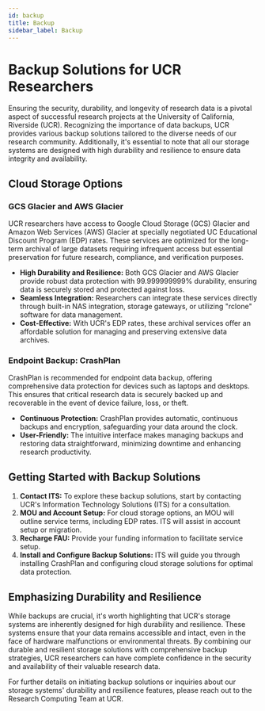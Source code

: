```yaml
---
id: backup
title: Backup
sidebar_label: Backup
---
```


# Backup Solutions for UCR Researchers

Ensuring the security, durability, and longevity of research data is a pivotal aspect of successful research projects at the University of California, Riverside (UCR). Recognizing the importance of data backups, UCR provides various backup solutions tailored to the diverse needs of our research community. Additionally, it's essential to note that all our storage systems are designed with high durability and resilience to ensure data integrity and availability.

## Cloud Storage Options

### GCS Glacier and AWS Glacier

UCR researchers have access to Google Cloud Storage (GCS) Glacier and Amazon Web Services (AWS) Glacier at specially negotiated UC Educational Discount Program (EDP) rates. These services are optimized for the long-term archival of large datasets requiring infrequent access but essential preservation for future research, compliance, and verification purposes.

- **High Durability and Resilience:** Both GCS Glacier and AWS Glacier provide robust data protection with 99.999999999% durability, ensuring data is securely stored and protected against loss.
- **Seamless Integration:** Researchers can integrate these services directly through built-in NAS integration, storage gateways, or utilizing "rclone" software for data management.
- **Cost-Effective:** With UCR's EDP rates, these archival services offer an affordable solution for managing and preserving extensive data archives.

### Endpoint Backup: CrashPlan

CrashPlan is recommended for endpoint data backup, offering comprehensive data protection for devices such as laptops and desktops. This ensures that critical research data is securely backed up and recoverable in the event of device failure, loss, or theft.

- **Continuous Protection:** CrashPlan provides automatic, continuous backups and encryption, safeguarding your data around the clock.
- **User-Friendly:** The intuitive interface makes managing backups and restoring data straightforward, minimizing downtime and enhancing research productivity.

## Getting Started with Backup Solutions

1. **Contact ITS:** To explore these backup solutions, start by contacting UCR's Information Technology Solutions (ITS) for a consultation.
2. **MOU and Account Setup:** For cloud storage options, an MOU will outline service terms, including EDP rates. ITS will assist in account setup or migration.
3. **Recharge FAU:** Provide your funding information to facilitate service setup.
4. **Install and Configure Backup Solutions:** ITS will guide you through installing CrashPlan and configuring cloud storage solutions for optimal data protection.

## Emphasizing Durability and Resilience

While backups are crucial, it's worth highlighting that UCR's storage systems are inherently designed for high durability and resilience. These systems ensure that your data remains accessible and intact, even in the face of hardware malfunctions or environmental threats. By combining our durable and resilient storage solutions with comprehensive backup strategies, UCR researchers can have complete confidence in the security and availability of their valuable research data.

For further details on initiating backup solutions or inquiries about our storage systems' durability and resilience features, please reach out to the Research Computing Team at UCR.